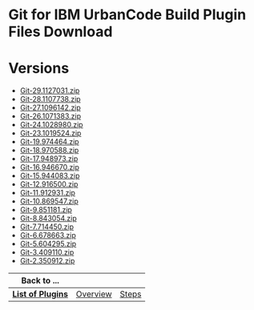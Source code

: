 
Git for IBM UrbanCode Build Plugin Files Download
=================================================

# Versions

- [Git-29.1127031.zip](https://raw.githubusercontent.com/UrbanCode/IBM-UCB-PLUGINS/main/files/Git/Git-29.1127031.zip)
- [Git-28.1107738.zip](https://raw.githubusercontent.com/UrbanCode/IBM-UCB-PLUGINS/main/files/Git/Git-28.1107738.zip)
- [Git-27.1096142.zip](https://raw.githubusercontent.com/UrbanCode/IBM-UCB-PLUGINS/main/files/Git/Git-27.1096142.zip)
- [Git-26.1071383.zip](https://raw.githubusercontent.com/UrbanCode/IBM-UCB-PLUGINS/main/files/Git/Git-26.1071383.zip)
- [Git-24.1028980.zip](https://raw.githubusercontent.com/UrbanCode/IBM-UCB-PLUGINS/main/files/Git/Git-24.1028980.zip)
- [Git-23.1019524.zip](https://raw.githubusercontent.com/UrbanCode/IBM-UCB-PLUGINS/main/files/Git/Git-23.1019524.zip)
- [Git-19.974464.zip](https://raw.githubusercontent.com/UrbanCode/IBM-UCB-PLUGINS/main/files/Git/Git-19.974464.zip)
- [Git-18.970588.zip](https://raw.githubusercontent.com/UrbanCode/IBM-UCB-PLUGINS/main/files/Git/Git-18.970588.zip)
- [Git-17.948973.zip](https://raw.githubusercontent.com/UrbanCode/IBM-UCB-PLUGINS/main/files/Git/Git-17.948973.zip)
- [Git-16.946670.zip](https://raw.githubusercontent.com/UrbanCode/IBM-UCB-PLUGINS/main/files/Git/Git-16.946670.zip)
- [Git-15.944083.zip](https://raw.githubusercontent.com/UrbanCode/IBM-UCB-PLUGINS/main/files/Git/Git-15.944083.zip)
- [Git-12.916500.zip](https://raw.githubusercontent.com/UrbanCode/IBM-UCB-PLUGINS/main/files/Git/Git-12.916500.zip)
- [Git-11.912931.zip](https://raw.githubusercontent.com/UrbanCode/IBM-UCB-PLUGINS/main/files/Git/Git-11.912931.zip)
- [Git-10.869547.zip](https://raw.githubusercontent.com/UrbanCode/IBM-UCB-PLUGINS/main/files/Git/Git-10.869547.zip)
- [Git-9.851181.zip](https://raw.githubusercontent.com/UrbanCode/IBM-UCB-PLUGINS/main/files/Git/Git-9.851181.zip)
- [Git-8.843054.zip](https://raw.githubusercontent.com/UrbanCode/IBM-UCB-PLUGINS/main/files/Git/Git-8.843054.zip)
- [Git-7.714450.zip](https://raw.githubusercontent.com/UrbanCode/IBM-UCB-PLUGINS/main/files/Git/Git-7.714450.zip)
- [Git-6.678663.zip](https://raw.githubusercontent.com/UrbanCode/IBM-UCB-PLUGINS/main/files/Git/Git-6.678663.zip)
- [Git-5.604295.zip](https://raw.githubusercontent.com/UrbanCode/IBM-UCB-PLUGINS/main/files/Git/Git-5.604295.zip)
- [Git-3.409110.zip](https://raw.githubusercontent.com/UrbanCode/IBM-UCB-PLUGINS/main/files/Git/Git-3.409110.zip)
- [Git-2.350912.zip](https://raw.githubusercontent.com/UrbanCode/IBM-UCB-PLUGINS/main/files/Git/Git-2.350912.zip)

|Back to ...|||
| :---: | :---: | :---: |
|[**List of Plugins**](../../index.md)|[Overview](./overview.md)|[Steps](./steps.md)|
